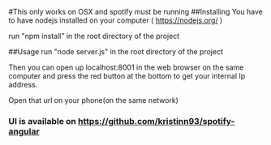 #This only works on OSX and spotify must be running
##Installing
You have to have nodejs installed on your computer ( https://nodejs.org/ )

run "npm install" in the root directory of the project

##Usage
run "node server.js" in the root directory of the project

Then you can open up localhost:8001 in the web browser on the same computer and press the red button at the bottom to get your internal Ip address.

Open that url on your phone(on the same network)
### UI is available on https://github.com/kristinn93/spotify-angular
